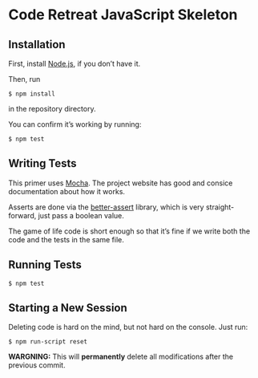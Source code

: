 # Code Retreat JavaScript Skeleton

## Installation

First, install [Node.js](http://nodejs.org/), if you don’t have it.

Then, run

```
$ npm install
```

in the repository directory.

You can confirm it’s working by running:

```
$ npm test
```

## Writing Tests

This primer uses [Mocha](http://visionmedia.github.io/mocha/). The project website has good and consice documentation about how it works.

Asserts are done via the [better-assert](https://github.com/visionmedia/better-assert) library, which is very straight-forward, just pass a boolean value.

The game of life code is short enough so that it’s fine if we write both the code and the tests in the same file.

## Running Tests

```
$ npm test
```

## Starting a New Session

Deleting code is hard on the mind, but not hard on the console. Just run:

```
$ npm run-script reset
```

**WARGNING:** This will **permanently** delete all modifications after the previous commit.
